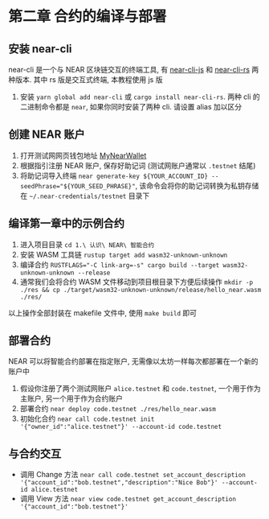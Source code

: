 # 第二章 合约的编译与部署

## 安装 near-cli
near-cli 是一个与 NEAR 区块链交互的终端工具, 有 [near-cli-js](https://github.com/near/near-cli) 和 [near-cli-rs](https://github.com/near/near-cli-rs) 两种版本.
其中 rs 版是交互式终端, 本教程使用 js 版

1. 安装 `yarn global add near-cli` 或 `cargo install near-cli-rs`. 两种 cli 的二进制命令都是 `near`, 如果你同时安装了两种 cli. 请设置 alias 加以区分

## 创建 NEAR 账户
1. 打开测试网网页钱包地址 [MyNearWallet](https://testnet.mynearwallet.com)
2. 根据指引注册 NEAR 账户, 保存好助记词 (测试网账户通常以 `.testnet` 结尾)
3. 将助记词导入终端 `near generate-key ${YOUR_ACCOUNT_ID} --seedPhrase="${YOUR_SEED_PHRASE}"`, 该命令会将你的助记词转换为私钥存储在 `~/.near-credentials/testnet` 目录下

## 编译第一章中的示例合约
1. 进入项目目录 `cd 1.\ 认识\ NEAR\ 智能合约`
2. 安装 WASM 工具链 `rustup target add wasm32-unknown-unknown`
3. 编译合约 `RUSTFLAGS="-C link-arg=-s" cargo build --target wasm32-unknown-unknown --release`
4. 通常我们会将合约 WASM 文件移动到项目根目录下方便后续操作 `mkdir -p ./res && cp ./target/wasm32-unknown-unknown/release/hello_near.wasm ./res/`

以上操作全部封装在 makefile 文件中, 使用 `make build` 即可

## 部署合约
NEAR 可以将智能合约部署在指定账户, 无需像以太坊一样每次都部署在一个新的账户中
1. 假设你注册了两个测试网账户 `alice.testnet` 和 `code.testnet`, 一个用于作为主账户, 另一个用于作为合约账户
2. 部署合约 `near deploy code.testnet ./res/hello_near.wasm`
3. 初始化合约 `near call code.testnet init '{"owner_id":"alice.testnet"}' --account-id code.testnet`

## 与合约交互
* 调用 Change 方法 `near call code.testnet set_account_description '{"account_id":"bob.testnet","description":"Nice Bob"}' --account-id alice.testnet`
* 调用 View 方法 `near view code.testnet get_account_description '{"account_id":"bob.testnet"}'`
